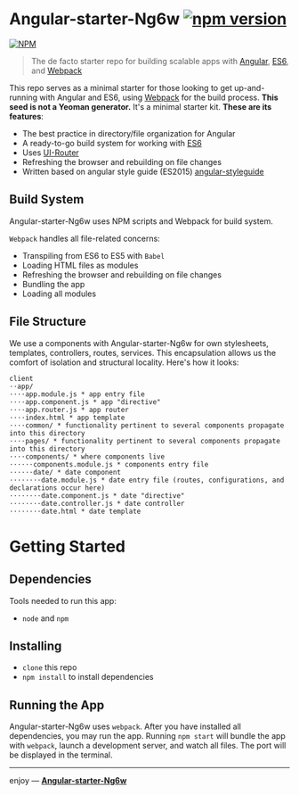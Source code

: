 # Angular-starter-Ng6w [![npm version](https://badge.fury.io/js/angular-starter-ng6w.svg)](http://badge.fury.io/js/angular-starter-ng6w)

[![NPM](https://nodei.co/npm/angular-starter-ng6w.png?downloads=true)](https://nodei.co/npm/angular-starter-ng6w/)

> The de facto starter repo for building scalable apps with [Angular](https://angularjs.org), [ES6](https://git.io/es6features), and [Webpack](http://webpack.github.io/)

This repo serves as a minimal starter for those looking to get up-and-running with Angular and ES6, using [Webpack](http://webpack.github.io/) for the build process.
**This seed is not a Yeoman generator.** It's a minimal starter kit. **These are its features**:
* The best practice in directory/file organization for Angular
* A ready-to-go build system for working with [ES6](https://git.io/es6features)
* Uses [UI-Router](https://ui-router.github.io/)
* Refreshing the browser and rebuilding on file changes
* Written based on angular style guide (ES2015) [angular-styleguide](https://github.com/toddmotto/angular-styleguide)

## Build System
Angular-starter-Ng6w uses NPM scripts and Webpack for build system.

`Webpack` handles all file-related concerns:
* Transpiling from ES6 to ES5 with `Babel`
* Loading HTML files as modules
* Refreshing the browser and rebuilding on file changes
* Bundling the app
* Loading all modules

## File Structure
We use a components with Angular-starter-Ng6w for own stylesheets, templates, controllers, routes,
services. This encapsulation allows us the comfort of isolation and structural locality. Here's how it
looks:
```
client
⋅⋅app/
⋅⋅⋅⋅app.module.js * app entry file
⋅⋅⋅⋅app.component.js * app "directive"
⋅⋅⋅⋅app.router.js * app router
⋅⋅⋅⋅index.html * app template
⋅⋅⋅⋅common/ * functionality pertinent to several components propagate into this directory
⋅⋅⋅⋅pages/ * functionality pertinent to several components propagate into this directory
⋅⋅⋅⋅components/ * where components live
⋅⋅⋅⋅⋅⋅components.module.js * components entry file
⋅⋅⋅⋅⋅⋅date/ * date component
⋅⋅⋅⋅⋅⋅⋅⋅date.module.js * date entry file (routes, configurations, and declarations occur here)
⋅⋅⋅⋅⋅⋅⋅⋅date.component.js * date "directive"
⋅⋅⋅⋅⋅⋅⋅⋅date.controller.js * date controller
⋅⋅⋅⋅⋅⋅⋅⋅date.html * date template
```

# Getting Started
## Dependencies
Tools needed to run this app:
* `node` and `npm`

## Installing
* `clone` this repo
* `npm install` to install dependencies

## Running the App
Angular-starter-Ng6w uses `webpack`. After you have installed all dependencies, you may run the app. Running `npm start` will bundle the app with `webpack`, launch a development server, and watch all files. The port will be displayed in the terminal.

___

enjoy — [**Angular-starter-Ng6w**](https://github.com/dulin666/Angular-starter-Ng6w)

